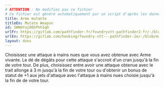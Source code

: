 ```yaml
---
# ATTENTION : Ne modifiez pas ce fichier
# Ce fichier est généré automatiquement par un script d'après les données du module Foundry VTT officiel et de sa traduction
title: Arme mutante
titleEn: Mutate Weapon
id: SWNmYaj0OSPhhIqO
urlFr: https://gitlab.com/pathfinder-fr/foundryvtt-pathfinder2-fr/-/blob/master/data/feats/SWNmYaj0OSPhhIqO.htm
urlEn: https://gitlab.com/hooking/foundry-vtt---pathfinder-2e/-/blob/master/packs/data/feats.db/mutate-weapon.json
layout: dons
---
```

Choisissez une attaque à mains nues que vous avez obtenue avec Arme vivante. Le dé de dégâts pour cette attaque s'accroit d'un cran jusqu'à la fin de votre tour. De plus, choisissez entre avoir une attaque obtenue avec le trait allonge à 3 m jusqu'à la fin de votre tour ou d'obtenir un bonus de statut de +1 aux jets d'attaque avec l'attaque à mains nues choisie jusqu'à la fin de de votre tour.
